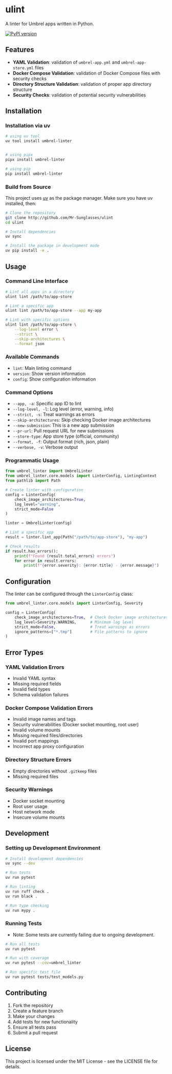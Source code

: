 # ulint

A linter for Umbrel apps written in Python.

[![PyPI version](https://badge.fury.io/py/umbrel-linter-python.svg)](https://badge.fury.io/py/umbrel-linter-python)

## Features

- **YAML Validation**: validation of `umbrel-app.yml` and `umbrel-app-store.yml` files
- **Docker Compose Validation**: validation of Docker Compose files with security checks
- **Directory Structure Validation**: validation of proper app directory structure
- **Security Checks**: validation of potential security vulnerabilities


## Installation

### Installation via uv

```bash
# using uv tool
uv tool install umbrel-linter


# using pipx
pipx install umbrel-linter

# using pip
pip install umbrel-linter
```
### Build from Source

This project uses [uv](https://github.com/astral-sh/uv) as the package manager. Make sure you have uv installed, then:

```bash
# Clone the repository
git clone http://github.com/Mr-Sunglasses/ulint
cd ulint                

# Install dependencies
uv sync

# Install the package in development mode
uv pip install -e .
```

## Usage

### Command Line Interface

```bash
# Lint all apps in a directory
ulint lint /path/to/app-store

# Lint a specific app
ulint lint /path/to/app-store --app my-app

# Lint with specific options
ulint lint /path/to/app-store \
    --log-level error \
    --strict \
    --skip-architectures \
    --format json
```

### Available Commands

- `lint`: Main linting command
- `version`: Show version information
- `config`: Show configuration information

### Command Options

- `--app, -a`: Specific app ID to lint
- `--log-level, -l`: Log level (error, warning, info)
- `--strict, -s`: Treat warnings as errors
- `--skip-architectures`: Skip checking Docker image architectures
- `--new-submission`: This is a new app submission
- `--pr-url`: Pull request URL for new submissions
- `--store-type`: App store type (official, community)
- `--format, -f`: Output format (rich, json, plain)
- `--verbose, -v`: Verbose output

### Programmatic Usage

```python
from umbrel_linter import UmbrelLinter
from umbrel_linter.core.models import LinterConfig, LintingContext
from pathlib import Path

# Create linter with configuration
config = LinterConfig(
    check_image_architectures=True,
    log_level="warning",
    strict_mode=False
)

linter = UmbrelLinter(config)

# Lint a specific app
result = linter.lint_app(Path("/path/to/app-store"), "my-app")

# Check results
if result.has_errors():
    print(f"Found {result.total_errors} errors")
    for error in result.errors:
        print(f"{error.severity}: {error.title} - {error.message}")
```

## Configuration

The linter can be configured through the `LinterConfig` class:

```python
from umbrel_linter.core.models import LinterConfig, Severity

config = LinterConfig(
    check_image_architectures=True,  # Check Docker image architectures
    log_level=Severity.WARNING,      # Minimum log level
    strict_mode=False,               # Treat warnings as errors
    ignore_patterns=["*.tmp"]        # File patterns to ignore
)
```

## Error Types


### YAML Validation Errors
- Invalid YAML syntax
- Missing required fields
- Invalid field types
- Schema validation failures

### Docker Compose Validation Errors
- Invalid image names and tags
- Security vulnerabilities (Docker socket mounting, root user)
- Invalid volume mounts
- Missing required files/directories
- Invalid port mappings
- Incorrect app proxy configuration

### Directory Structure Errors
- Empty directories without `.gitkeep` files
- Missing required files

### Security Warnings
- Docker socket mounting
- Root user usage
- Host network mode
- Insecure volume mounts

## Development

### Setting up Development Environment

```bash
# Install development dependencies
uv sync --dev

# Run tests
uv run pytest

# Run linting
uv run ruff check .
uv run black .

# Run type checking
uv run mypy .
```

### Running Tests

- Note: Some tests are currently failing due to ongoing development.

```bash
# Run all tests
uv run pytest

# Run with coverage
uv run pytest --cov=umbrel_linter

# Run specific test file
uv run pytest tests/test_models.py
```

## Contributing

1. Fork the repository
2. Create a feature branch
3. Make your changes
4. Add tests for new functionality
5. Ensure all tests pass
6. Submit a pull request

## License

This project is licensed under the MIT License - see the LICENSE file for details.